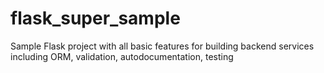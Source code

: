 # flask_super_sample
Sample Flask project with all basic features for building backend services including ORM, validation, autodocumentation, testing
